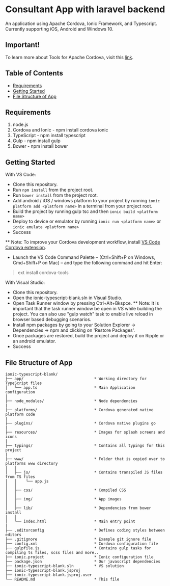 # Consultant App with laravel backend

An application using Apache Cordova, Ionic Framework, and Typescript. Currently supporting iOS, Android and Windows 10.

## Important!
To learn more about Tools for Apache Cordova, visit this [link](https://taco.visualstudio.com/).

## Table of Contents
 - [Requirements](#requirements)
 - [Getting Started](#getting-started)
 - [File Structure of App](#file-structure-of-app)

## Requirements
1. node.js
2. Cordova and Ionic - npm install cordova ionic
3. TypeScript - npm install typescript
4. Gulp - npm install gulp
5. Bower - npm install bower

## Getting Started

With VS Code:
* Clone this repository.
* Run `npm install` from the project root.
* Run `bower install` from the project root.
* Add android / iOS / windows platform to your project by running `ionic platform add <platform name>` in a terminal from your project root.
* Build the project by running gulp tsc and then `ionic build <platform name>`
* Deploy to device or emulator by running `ionic run <platform name>` or `ionic emulate <platform name>`
* Success

** Note: To improve your Cordova development workflow, install [VS Code Cordova extension](https://marketplace.visualstudio.com/items?itemName=vsmobile.cordova-tools). 
* Launch the VS Code Command Palette – (Ctrl+Shift+P on Windows, Cmd+Shift+P on Mac) – and type the following command and hit Enter: 
> ext install cordova-tools

With Visual Studio:
* Clone this repository.
* Open the ionic-typescript-blank.sln in Visual Studio.
* Open Task Runner window by pressing Ctrl+Alt+Bkspce. 
** Note: It is important that the task runner window be open in VS while building the project. You can also use "gulp watch" task to enable live reload in browser based debugging scenarios.    
* Install npm packages by going to your Solution Explorer -> Dependencies -> npm and clicking on 'Restore Packages'. 
* Once packages are restored, build the project and deploy it on Ripple or an android emulator.  
* Success


## File Structure of App

```
ionic-typescript-blank/
├── app/                               * Working directory for TypeScript files
│   └── app.ts                         * Main Application configuration
│
├── node_modules/                      * Node dependencies
|
├── platforms/                         * Cordova generated native platform code
|
├── plugins/                           * Cordova native plugins go
|
├── resources/                         * Images for splash screens and icons
|
├── typings/                           * Contains all typings for this project
|
├── www/                               * Folder that is copied over to platforms www directory
│   │   
│   ├── js/                            * Contains transpiled JS files from TS files
│   │    └── app.js                 
│   │
│   ├── css/                           * Compiled CSS
│   │
│   ├── img/                           * App images
│   │
│   ├── lib/                           * Dependencies from bower install 
│   │
│   └── index.html                     * Main entry point
|
├── .editorconfig                      * Defines coding styles between editors
├── .gitignore                         * Example git ignore file
├── config.xml                         * Cordova configuration file
├── gulpfile.js                        * Contains gulp tasks for compiling ts files, scss files and more..
├── ionic.project                      * Ionic configuration file
├── package.json                       * Our javascript dependencies
├── ionic-typescript-blank.sln         * VS solution
├── ionic-typescript-blank.jsproj        
├── ionic-typescript-blank.jsproj.user     
└── README.md                          * This file
```

